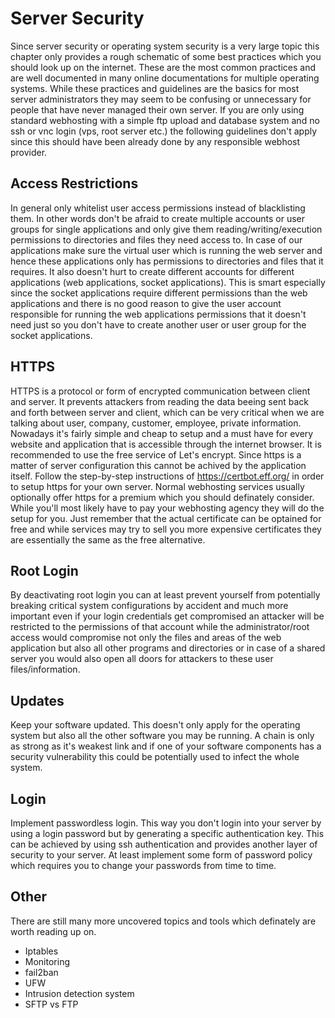 # Server Security

Since server security or operating system security is a very large topic this chapter only provides a rough schematic of some best practices which you should look up on the internet. These are the most common practices and are well documented in many online documentations for multiple operating systems. While these practices and guidelines are the basics for most server administrators they may seem to be confusing or unnecessary for people that have never managed their own server. If you are only using standard webhosting with a simple ftp upload and database system and no ssh or vnc login (vps, root server etc.) the following guidelines don't apply since this should have been already done by any responsible webhost provider.

## Access Restrictions

In general only whitelist user access permissions instead of blacklisting them. In other words don't be afraid to create multiple accounts or user groups for single applications and only give them reading/writing/execution permissions to directories and files they need access to. In case of our applications make sure the virtual user which is running the web server and hence these applications only has permissions to directories and files that it requires. It also doesn't hurt to create different accounts for different applications (web applications, socket applications). This is smart especially since the socket applications require different permissions than the web applications and there is no good reason to give the user account responsible for running the web applications permissions that it doesn't need just so you don't have to create another user or user group for the socket applications.

## HTTPS

HTTPS is a protocol or form of encrypted communication between client and server. It prevents attackers from reading the data beeing sent back and forth between server and client, which can be very critical when we are talking about user, company, customer, employee, private information. Nowadays it's fairly simple and cheap to setup and a must have for every website and application that is accessible through the internet browser. It is recommended to use the free service of Let's encrypt. Since https is a matter of server configuration this cannot be achived by the application itself. Follow the step-by-step instructions of https://certbot.eff.org/ in order to setup https for your own server. Normal webhosting services usually optionally offer https for a premium which you should definately consider. While you'll most likely have to pay your webhosting agency they will do the setup for you. Just remember that the actual certificate can be optained for free and while services may try to sell you more expensive certificates they are essentially the same as the free alternative.

## Root Login

By deactivating root login you can at least prevent yourself from potentially breaking critical system configurations by accident and much more important even if your login credentials get compromised an attacker will be restricted to the permissions of that account while the administrator/root access would compromise not only the files and areas of the web application but also all other programs and directories or in case of a shared server you would also open all doors for attackers to these user files/information.

## Updates

Keep your software updated. This doesn't only apply for the operating system but also all the other software you may be running. A chain is only as strong as it's weakest link and if one of your software components has a security vulnerability this could be potentially used to infect the whole system.

## Login

Implement passwordless login. This way you don't login into your server by using a login password but by generating a specific authentication key. This can be achieved by using ssh authentication and provides another layer of security to your server. At least implement some form of password policy which requires you to change your passwords from time to time.

## Other

There are still many more uncovered topics and tools which definately are worth reading up on.

* Iptables
* Monitoring
* fail2ban
* UFW
* Intrusion detection system
* SFTP vs FTP
